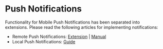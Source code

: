 # Push Notifications

Functionality for Mobile Push Notifications has been separated into
extensions. Please read the following articles for implementing
notifications:

-   Remote Push Notifications:
    [Extension](https://marketplace.yoyogames.com/assets/10451/firebase-cloud-messaging-ext)
    \|
    [Manual](https://extension-manuals.yoyogames.com/FirebaseDocs/CloudMessaging/Overview)
-   Local Push Notifications:
    [Guide](https://help.yoyogames.com/hc/en-us/articles/360024582692)
